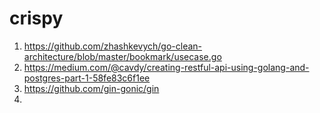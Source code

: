 # crispy

1. https://github.com/zhashkevych/go-clean-architecture/blob/master/bookmark/usecase.go
1. https://medium.com/@cavdy/creating-restful-api-using-golang-and-postgres-part-1-58fe83c6f1ee
1. https://github.com/gin-gonic/gin
1. 
